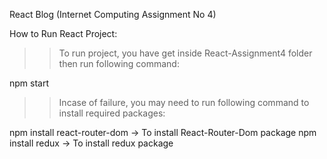 
React Blog (Internet Computing Assignment No 4)

How to Run React Project:

>>To run project, you have get inside React-Assignment4 folder then run following command:

npm start

>>Incase of failure, you may need to run following command to install required packages:

npm install react-router-dom    -> To install React-Router-Dom package
npm install redux               -> To install redux package     
